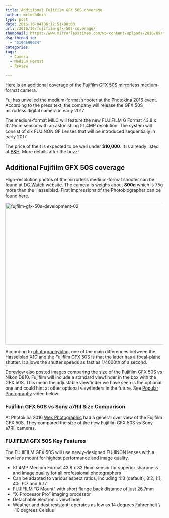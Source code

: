 ```yaml
---
title: Additional Fujifilm GFX 50S coverage
author: mrtmsadmin
type: post
date: 2016-10-04T06:12:51+00:00
url: /2016/10/fujifilm-gfx-50s-coverage/
thumbnail: https://www.mirrorlesstimes.com/wp-content/uploads/2016/09/fujfilm-gfx-50s-development.jpg
dsq_thread_id:
  - "5194699024"
categories:
tags:
  - Camera
  - Medium Format
  - Review

---
```

Here is an additional coverage of the [Fujifilm GFX 50S][1] mirrorless medium-format camera.

Fuj has unveiled the medium-format shooter at the Photokina 2016 event. According to the press text, the company will release the GFX 50S mirrorless digital camera in early 2017.

The medium-format MILC will feature the new FUJIFILM G Format 43.8 x 32.9mm sensor with an astonishing 51.4MP resolution. The system will consist of six FUJINON GF Lenses that will be introduced sequentially in early 2017.

The price of the t is expected to be well under **$10,000**. It is already listed at <a class="ext-link" title="" href="https://www.bhphotovideo.com/c/product/1283336-REG/fujifilm_gfx_50s_medium_format.html/BI/20175/KBID/14249" target="_blank" rel="external nofollow">B&H</a>. More details after the buzz!<!--more-->

## Additional Fujifilm GFX 50S coverage

High-resolution photos of the mirrorless medium-format shooter can be found at <a href="https://translate.google.com/translate?hl=en&sl=auto&tl=en&u=http%3A%2F%2Fdc.watch.impress.co.jp%2Fdocs%2Fnews%2F1021312.html" target="_blank">DC.Watch</a> website. The camera is weighs about **800g** which is 75g more than the Hasselblad. First impressions of the Photoblographer can be found <a href="http://www.thephoblographer.com/2016/09/21/first-impressions-fujifilm-gfx-50s/#.V-KpEdwtUu1" target="_blank">here</a>.

[<img class="aligncenter size-full wp-image-598" src="https://i2.wp.com/www.mirrorlesstimes.com/wp-content/uploads/2016/09/fujfilm-gfx-50s-development-02.jpg?resize=600%2C450&#038;ssl=1" alt="fujfilm-gfx-50s-development-02" width="600" height="450" srcset="https://i2.wp.com/www.mirrorlesstimes.com/wp-content/uploads/2016/09/fujfilm-gfx-50s-development-02.jpg?w=1200&ssl=1 1200w, https://i2.wp.com/www.mirrorlesstimes.com/wp-content/uploads/2016/09/fujfilm-gfx-50s-development-02.jpg?resize=300%2C225&ssl=1 300w, https://i2.wp.com/www.mirrorlesstimes.com/wp-content/uploads/2016/09/fujfilm-gfx-50s-development-02.jpg?resize=768%2C576&ssl=1 768w, https://i2.wp.com/www.mirrorlesstimes.com/wp-content/uploads/2016/09/fujfilm-gfx-50s-development-02.jpg?resize=1024%2C768&ssl=1 1024w" sizes="(max-width: 600px) 100vw, 600px" data-recalc-dims="1" />][2]

According to <a href="http://www.photographyblog.com/news/fujifilm_gfx_50s_preview/" target="_blank">photographyblog</a>, one of the main differences between the Hasselblad X1D and the Fujifilm GFX 50S is that the latter has a focal-plane shutter. It allows the shutter speeds as fast as 1/4000th of a second.

[Dpreview][3] also posted images comparing the size of the Fujifilm GFX 50S vs Nikon D810. Fujifilm will include a standard viewfinder in the box with the GFX 50S. This mean the adjustable viewfinder we have seen is the optional one and could hint at other optional viewfinders in the future. See <a href="http://www.popphoto.com/" target="_blank">Popular Photography</a> video below.



### Fujifilm GFX 50S vs Sony a7RII Size Comparison

At Photokina 2016 <a title="" href="https://www.youtube.com/watch?v=sTXixFSzndk" target="_blank" rel="external nofollow">Wex Photographic</a> had a general over view of the Fujifilm GFX 50S. They compared the size of the new Fujifilm GFX 50S vs Sony a7RII cameras.



### **FUJIFILM GFX 50S Key Features**

The FUJIFILM GFX 50S will use newly-designed FUJINON lenses with a new lens mount for highest performance and image quality.

  * 51.4MP Medium Format 43.8 x 32.9mm sensor for superior sharpness and image quality for all professional photographers
  * Can be adapted to various aspect ratios, including 4:3 (default), 3:2, 1:1, 4:5, 6:7 and 6:17
  * FUJIFILM “G Mount” with short flange back distance of just 26.7mm
  * “X-Processor Pro” imaging processor
  * Detachable electronic viewfinder
  * Weather and dust resistant; operates as low as 14 degrees Fahrenheit \ -10 degrees Celsius

 [1]: https://www.mirrorlesstimes.com/2016/09/fujfilm-gfx-50s/
 [2]: https://i2.wp.com/www.mirrorlesstimes.com/wp-content/uploads/2016/09/fujfilm-gfx-50s-development-02.jpg?ssl=1
 [3]: https://www.dpreview.com/news/0310515510/photokina-2016-hands-on-with-fujifilm-gfx-50s?slide=15